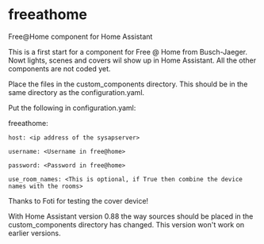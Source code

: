 # freeathome
Free@Home component for Home Assistant

This is a first start for a component for Free @ Home from Busch-Jaeger.
Nowt lights, scenes and covers wil show up in Home Assistant. All the other components are not coded yet.

Place the files in the custom_components directory. This should be in the same directory as the configuration.yaml.

Put the following in configuration.yaml:

freeathome:

    host: <ip address of the sysapserver>

    username: <Username in free@home>
    
    password: <Password in free@home>
    
    use_room_names: <This is optional, if True then combine the device names with the rooms>
  
Thanks to Foti for testing the cover device!

With Home Assistant version 0.88 the way sources should be placed in the custom_components directory has changed. 
This version won't work on earlier versions.
